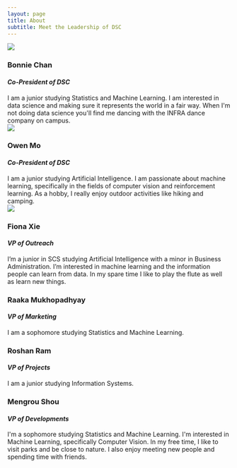 ```yaml
---
layout: page
title: About
subtitle: Meet the Leadership of DSC
---
```


 
<div class="row board-row">
    <div class="col-sm-4">
        <div class="image-crop"><img src="{{site.baseurl}}/img/Bonnie.jpg"></div>
    </div>
    <div class="col-sm-8">
        <h3>Bonnie Chan</h3>
        <h4><i>Co-President of DSC</i></h4>
         I am a junior studying Statistics and Machine Learning. I am interested in data science and making sure it represents the world in a fair way. When I'm not doing data science you'll find me dancing with the INFRA dance company on campus.
    </div>
</div>

<div class="row board-row">
    <div class="col-sm-4">
        <div class="image-crop"><img src="{{site.baseurl}}/img/owen.png"></div>
    </div>
    <div class="col-sm-8">
        <h3>Owen Mo</h3>
        <h4><i>Co-President of DSC</i></h4>
         I am a junior studying Artificial Intelligence. I am passionate about machine learning, specifically in the fields of computer vision and reinforcement learning. As a hobby, I really enjoy outdoor activities like hiking and camping.
    </div>
</div>

<div class="row board-row">
    <div class="col-sm-4">
        <div class="image-crop"><img src="{{site.baseurl}}/img/Fiona.jpg"></div>
    </div>
    <div class="col-sm-8">
        <h3>Fiona Xie</h3>
        <h4><i>VP of Outreach</i></h4>
         I’m a junior in SCS studying Artificial Intelligence with a minor in Business Administration. I’m interested in machine learning and the information people can learn from data. In my spare time I like to play the flute as well as learn new things.
    </div>
</div>

<div class="row board-row">
    <!-- <div class="col-sm-4">
        <div class="image-crop"><img src="{{site.baseurl}}/img/Bonnie.jpg"></div>
    </div> -->
    <div class="col-sm-8">
        <h3>Raaka Mukhopadhyay</h3>
        <h4><i>VP of Marketing</i></h4>
         I am a sophomore studying Statistics and Machine Learning.
    </div>
</div>

<div class="row board-row">
    <!-- <div class="col-sm-4">
        <div class="image-crop"><img src="{{site.baseurl}}/img/Max.jpg"></div>
    </div> -->
    <div class="col-sm-8">
        <h3>Roshan Ram</h3>
        <h4><i>VP of Projects</i></h4>
         I am a junior studying Information Systems.
    </div>
</div>

<div class="row board-row">
    <!-- <div class="col-sm-4">
        <div class="image-crop"><img src="{{site.baseurl}}/img/owen.png"></div>
    </div> -->
    <div class="col-sm-8">
        <h3>Mengrou Shou</h3>
        <h4><i>VP of Developments</i></h4>
         I'm a sophomore studying Statistics and Machine Learning. I'm interested in Machine Learning, specifically Computer Vision. In my free time, I like to visit parks and be close to nature. I also enjoy meeting new people and spending time with friends.
    </div>
</div>